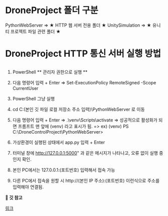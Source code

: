 #
# DroneProject 폴더 구분

</details>
    <detail> PythonWebServer => ★ HTTP 웹 서버 전용 폴더 ★
    <detail> UnitySimulation => ★ 유니티 프로젝트 파일 관련 폴더 ★
</details>

# DroneProject HTTP 통신 서버 실행 방법
## 
1. PowerShell ** 관리자 권한으로 실행 **
2. 다음 명령어 입력 + Enter => Set-ExecutionPolicy RemoteSigned -Scope CurrentUser

3. PowerShell 그냥 실행
4. cd C:\(본인 깃 파일 로컬 저장소 주소 입력)\PythonWebServer 로 이동
5. 다음 명령어 입력 + Enter
=> .\venv\Scripts\activate
=> 성공적으로 활성화가 되면 프롬프트 맨 앞에 (venv) 라고 표시가 됨.
=> ex) (venv) PS C:\DroneControlProject\PythonWebServer>

6. 가상환경이 실행된 상태에서 app.py 입력 + Enter
7. 터미널 창에 http://127.0.0.1:5000" 과 같은 메시지가 나타나고, 오류 없이 실행 중인지 확인.

8. 본인 PC에서는 127.0.0.1:(포트번호) 입력해서 접속 가능
9. 다른 PC에서 접속을 원할 시 http://(본인 IP 주소):(포트번호) 이런식으로 주소를 입력해야 연결됨.

</details>

<detail>
    <summary><b>🚀 깃 참고</b></summary>

[링크](https://sable-beard-26b.notion.site/Unity-Python-208fbf84667880368c81d891d256744b?source=copy_link)

</details>